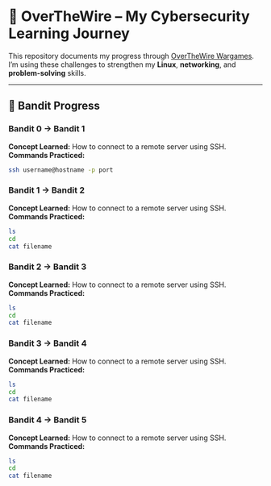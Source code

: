# 🔐 OverTheWire – My Cybersecurity Learning Journey

This repository documents my progress through [OverTheWire Wargames](https://overthewire.org/wargames/).  
I’m using these challenges to strengthen my **Linux**, **networking**, and **problem-solving** skills.

---

## 🎯 Bandit Progress

### Bandit 0 → Bandit 1
**Concept Learned:** How to connect to a remote server using SSH.  
**Commands Practiced:**  
```bash
ssh username@hostname -p port
```

### Bandit 1 → Bandit 2
**Concept Learned:** How to connect to a remote server using SSH.  
**Commands Practiced:** 
```bash
ls
cd
cat filename
```

### Bandit 2 → Bandit 3
**Concept Learned:** How to connect to a remote server using SSH.  
**Commands Practiced:** 
```bash
ls
cd
cat filename
```

### Bandit 3 → Bandit 4
**Concept Learned:** How to connect to a remote server using SSH.  
**Commands Practiced:** 
```bash
ls
cd
cat filename
```

### Bandit 4 → Bandit 5
**Concept Learned:** How to connect to a remote server using SSH.  
**Commands Practiced:** 
```bash
ls
cd
cat filename
```
